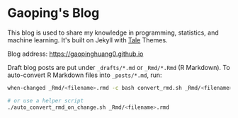 # Gaoping's Blog
This blog is used to share my knowledge in programming, statistics, and machine learning. It's built on Jekyll with [Tale][Tale] Themes.

Blog address: <https://gaopinghuang0.github.io>

Draft blog posts are put under `_drafts/*.md` or `_Rmd/*.Rmd` (R Markdown). To auto-convert R Markdown files into `_posts/*.md`, run:
```bash
when-changed _Rmd/<filename>.rmd -c bash convert_rmd.sh _Rmd/<filename>.rmd

# or use a helper script
./auto_convert_rmd_on_change.sh _Rmd/<filename>.rmd
```


[Tale]: https://github.com/chesterhow/tale/